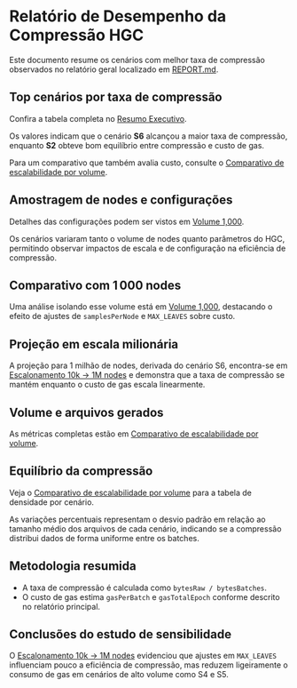 # Relatório de Desempenho da Compressão HGC

Este documento resume os cenários com melhor taxa de compressão observados no relatório geral localizado em [REPORT.md](../REPORT.md).

## Top cenários por taxa de compressão

Confira a tabela completa no [Resumo Executivo](../REPORT.md#resumo-executivo).

Os valores indicam que o cenário **S6** alcançou a maior taxa de compressão, enquanto **S2** obteve bom equilíbrio entre compressão e custo de gas.

Para um comparativo que também avalia custo, consulte o [Comparativo de escalabilidade por volume](../REPORT.md#comparativo-de-escalabilidade-por-volume).

## Amostragem de nodes e configurações

Detalhes das configurações podem ser vistos em [Volume 1,000](../REPORT.md#volume-1000).

Os cenários variaram tanto o volume de nodes quanto parâmetros do HGC, permitindo observar impactos de escala e de configuração na eficiência de compressão.

## Comparativo com 1 000 nodes
Uma análise isolando esse volume está em [Volume 1,000](../REPORT.md#volume-1000), destacando o efeito de ajustes de `samplesPerNode` e `MAX_LEAVES` sobre custo.

## Projeção em escala milionária
A projeção para 1 milhão de nodes, derivada do cenário S6, encontra-se em [Escalonamento 10k → 1M nodes](../REPORT.md#escalonamento-10k--1m-nodes) e demonstra que a taxa de compressão se mantém enquanto o custo de gas escala linearmente.

## Volume e arquivos gerados

As métricas completas estão em [Comparativo de escalabilidade por volume](../REPORT.md#comparativo-de-escalabilidade-por-volume).

## Equilíbrio da compressão

Veja o [Comparativo de escalabilidade por volume](../REPORT.md#comparativo-de-escalabilidade-por-volume) para a tabela de densidade por cenário.

As variações percentuais representam o desvio padrão em relação ao tamanho médio dos arquivos de cada cenário, indicando se a compressão distribui dados de forma uniforme entre os batches.

## Metodologia resumida
- A taxa de compressão é calculada como `bytesRaw / bytesBatches`.
- O custo de gas estima `gasPerBatch` e `gasTotalEpoch` conforme descrito no relatório principal.

## Conclusões do estudo de sensibilidade
O [Escalonamento 10k → 1M nodes](../REPORT.md#escalonamento-10k--1m-nodes) evidenciou que ajustes em `MAX_LEAVES` influenciam pouco a eficiência de compressão,
mas reduzem ligeiramente o consumo de gas em cenários de alto volume como S4 e S5.
